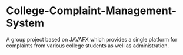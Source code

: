 # College-Complaint-Management-System
A group project based on JAVAFX which provides a single platform for complaints from various college students as well as administration.
